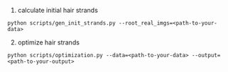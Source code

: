 1. calculate initial hair strands
```
python scripts/gen_init_strands.py --root_real_imgs=<path-to-your-data>
```
2. optimize hair strands
```
python scripts/optimization.py --data=<path-to-your-data> --output=<path-to-your-output>
```
